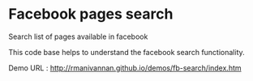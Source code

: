 Facebook pages search
=====================

Search list of pages available in facebook 

This code base helps to understand the facebook search functionality.

Demo URL : http://rmanivannan.github.io/demos/fb-search/index.htm
